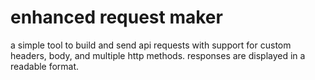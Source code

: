 # enhanced request maker

a simple tool to build and send api requests with support for custom headers, body, and multiple http methods. responses are displayed in a readable format.